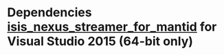 Dependencies [isis_nexus_streamer_for_mantid](https://github.com/ScreamingUdder/isis_nexus_streamer_for_mantid) for  Visual Studio 2015 (64-bit only)
========================================================


